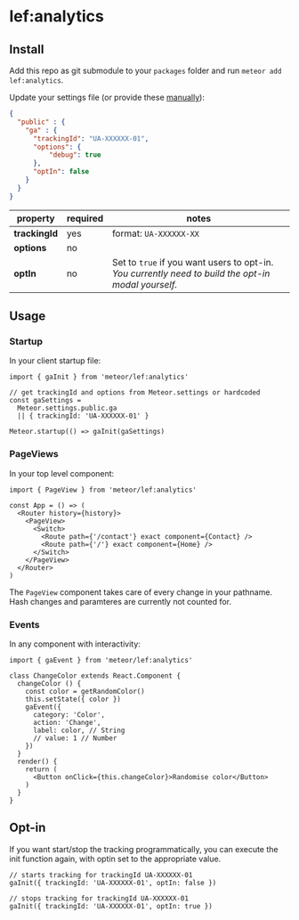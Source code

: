 # lef:analytics

## Install

Add this repo as git submodule to your `packages` folder and run `meteor add lef:analytics`.

Update your settings file (or provide these [manually](#startup)):
```JSON
{
  "public" : {
    "ga" : {
      "trackingId": "UA-XXXXXX-01",
      "options": {
          "debug": true
      },
      "optIn": false
    }
  }
}
```

property | required | notes
| --- | --- | --- |
**trackingId** | yes | format: `UA-XXXXXX-XX`
**options** | no
**optIn** | no | Set to `true` if you want users to opt-in.<br>_You currently need to build the opt-in modal yourself._

## Usage

### Startup

In your client startup file:

```JS
import { gaInit } from 'meteor/lef:analytics'

// get trackingId and options from Meteor.settings or hardcoded
const gaSettings =
  Meteor.settings.public.ga
  || { trackingId: 'UA-XXXXXX-01' }

Meteor.startup(() => gaInit(gaSettings)
```

### PageViews

In your top level component:

```JSX
import { PageView } from 'meteor/lef:analytics'

const App = () => (
  <Router history={history}>
    <PageView>
      <Switch>
        <Route path={'/contact'} exact component={Contact} />
        <Route path={'/'} exact component={Home} />
      </Switch>
    </PageView>
  </Router>
)
```

The `PageView` component takes care of every change in your pathname. Hash changes and paramteres are currently not counted for.

### Events

In any component with interactivity:

```JSX
import { gaEvent } from 'meteor/lef:analytics'

class ChangeColor extends React.Component {
  changeColor () {
    const color = getRandomColor()
    this.setState({ color })
    gaEvent({
      category: 'Color',
      action: 'Change',
      label: color, // String
      // value: 1 // Number
    })
  }
  render() {
    return (
      <Button onClick={this.changeColor}>Randomise color</Button>
    )
  }
}
```

## Opt-in

If you want start/stop the tracking programmatically, you can execute the init function again, with optin set to the appropriate value.

```JS
// starts tracking for trackingId UA-XXXXXX-01
gaInit({ trackingId: 'UA-XXXXXX-01', optIn: false })

// stops tracking for trackingId UA-XXXXXX-01
gaInit({ trackingId: 'UA-XXXXXX-01', optIn: true })
```
